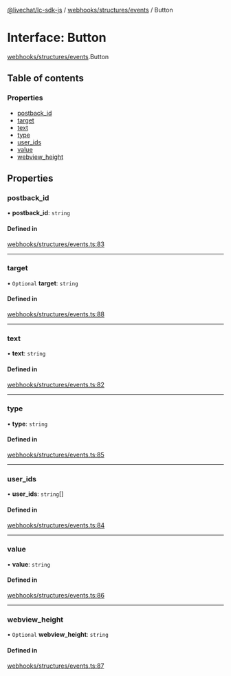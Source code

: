 [@livechat/lc-sdk-js](../README.md) / [webhooks/structures/events](../modules/webhooks_structures_events.md) / Button

# Interface: Button

[webhooks/structures/events](../modules/webhooks_structures_events.md).Button

## Table of contents

### Properties

- [postback\_id](webhooks_structures_events.Button.md#postback_id)
- [target](webhooks_structures_events.Button.md#target)
- [text](webhooks_structures_events.Button.md#text)
- [type](webhooks_structures_events.Button.md#type)
- [user\_ids](webhooks_structures_events.Button.md#user_ids)
- [value](webhooks_structures_events.Button.md#value)
- [webview\_height](webhooks_structures_events.Button.md#webview_height)

## Properties

### postback\_id

• **postback\_id**: `string`

#### Defined in

[webhooks/structures/events.ts:83](https://github.com/livechat/lc-sdk-js/blob/10347df/src/webhooks/structures/events.ts#L83)

___

### target

• `Optional` **target**: `string`

#### Defined in

[webhooks/structures/events.ts:88](https://github.com/livechat/lc-sdk-js/blob/10347df/src/webhooks/structures/events.ts#L88)

___

### text

• **text**: `string`

#### Defined in

[webhooks/structures/events.ts:82](https://github.com/livechat/lc-sdk-js/blob/10347df/src/webhooks/structures/events.ts#L82)

___

### type

• **type**: `string`

#### Defined in

[webhooks/structures/events.ts:85](https://github.com/livechat/lc-sdk-js/blob/10347df/src/webhooks/structures/events.ts#L85)

___

### user\_ids

• **user\_ids**: `string`[]

#### Defined in

[webhooks/structures/events.ts:84](https://github.com/livechat/lc-sdk-js/blob/10347df/src/webhooks/structures/events.ts#L84)

___

### value

• **value**: `string`

#### Defined in

[webhooks/structures/events.ts:86](https://github.com/livechat/lc-sdk-js/blob/10347df/src/webhooks/structures/events.ts#L86)

___

### webview\_height

• `Optional` **webview\_height**: `string`

#### Defined in

[webhooks/structures/events.ts:87](https://github.com/livechat/lc-sdk-js/blob/10347df/src/webhooks/structures/events.ts#L87)
